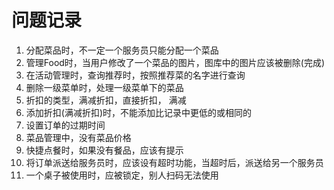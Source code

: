 # 问题记录

1. 分配菜品时，不一定一个服务员只能分配一个菜品
2. 管理Food时，当用户修改了一个菜品的图片，图库中的图片应该被删除(完成)
3. 在活动管理时，查询推荐时，按照推荐菜的名字进行查询
4. 删除一级菜单时，处理一级菜单下的菜品
5. 折扣的类型，满减折扣，直接折扣， 满减
6. 添加折扣(满减折扣)时，不能添加比记录中更低的或相同的
7. 设置订单的过期时间
8. 菜品管理中，没有菜品价格
9. 快捷点餐时，如果没有餐品，应该有提示
10. 将订单派送给服务员时，应该设有超时功能，当超时后，派送给另一个服务员
11. 一个桌子被使用时，应被锁定，别人扫码无法使用